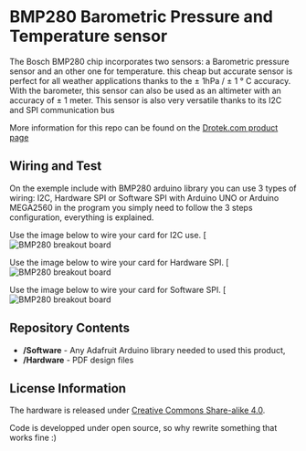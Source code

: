 ﻿BMP280 Barometric Pressure and Temperature sensor
==================================================


The Bosch BMP280 chip incorporates two sensors: a Barometric pressure sensor and an other one for temperature.
this cheap but accurate sensor is perfect for all weather applications thanks to the ± 1hPa / ± 1 ° C accuracy.
With the barometer, this sensor can also be used as an altimeter with an accuracy of ± 1 meter.
This sensor is also very versatile thanks to its I2C and SPI communication bus

More information for this repo can be found on the [Drotek.com product page](http://www.drotek.com/shop/en/home/751-bmp280-breakout-board.html)

Wiring and Test
-------------------
On the exemple include with BMP280 arduino library you can use 3 types of wiring: I2C, Hardware SPI or Software SPI with Arduino UNO or Arduino MEGA2560
in the program you simply need to follow the 3 steps configuration, everything is explained.

Use the image below to wire your card for I2C use. 
[![BMP280 breakout board](http://www.drotek.com/ftp/photo/drotek%20bmp280%20I2C.jpg)

Use the image below to wire your card for Hardware SPI. 
[![BMP280 breakout board](http://www.drotek.com/ftp/photo/drotek%20bmp280%20SPI%20hard.jpg)

Use the image below to wire your card for Software SPI. 
[![BMP280 breakout board](http://www.drotek.com/ftp/photo/drotek%20bmp280%20SPI%20soft.jpg)

Repository Contents
-------------------
* **/Software** - Any Adafruit Arduino library needed to used this product, 
* **/Hardware** - PDF design files

License Information
-------------------
The hardware is released under [Creative Commons Share-alike 4.0](http://creativecommons.org/licenses/by-sa/4.0/).  

Code is developped under open source, so why rewrite something that works fine :) 
